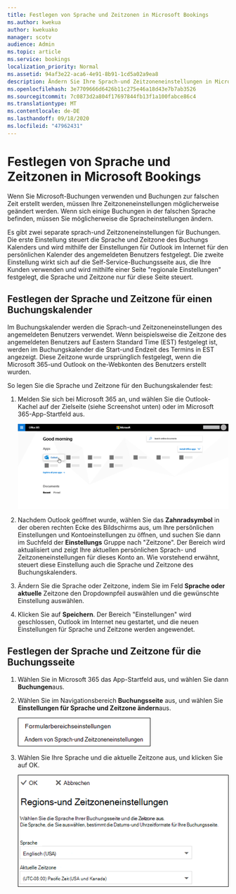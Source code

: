 ```yaml
---
title: Festlegen von Sprache und Zeitzonen in Microsoft Bookings
ms.author: kwekua
author: kwekuako
manager: scotv
audience: Admin
ms.topic: article
ms.service: bookings
localization_priority: Normal
ms.assetid: 94af3e22-aca6-4e91-8b91-1cd5a02a9ea8
description: Ändern Sie Ihre Sprach-und Zeitzoneneinstellungen in Microsoft-Buchungen. Wenn Buchungen zur falschen Zeit erstellt werden, können Buchungen für die falsche Zeitzone festgelegt werden.
ms.openlocfilehash: 3e7709666d6426b11c275e46a18d43e7b7ab3526
ms.sourcegitcommit: 7c0873d2a804f17697844fb13f1a100fabce86c4
ms.translationtype: MT
ms.contentlocale: de-DE
ms.lasthandoff: 09/18/2020
ms.locfileid: "47962431"
---
```

# <a name="set-language-and-time-zones-in-microsoft-bookings"></a>Festlegen von Sprache und Zeitzonen in Microsoft Bookings

Wenn Sie Microsoft-Buchungen verwenden und Buchungen zur falschen Zeit erstellt werden, müssen Ihre Zeitzoneneinstellungen möglicherweise geändert werden. Wenn sich einige Buchungen in der falschen Sprache befinden, müssen Sie möglicherweise die Spracheinstellungen ändern.

Es gibt zwei separate sprach-und Zeitzoneneinstellungen für Buchungen. Die erste Einstellung steuert die Sprache und Zeitzone des Buchungs Kalenders und wird mithilfe der Einstellungen für Outlook im Internet für den persönlichen Kalender des angemeldeten Benutzers festgelegt. Die zweite Einstellung wirkt sich auf die Self-Service-Buchungsseite aus, die Ihre Kunden verwenden und wird mithilfe einer Seite "regionale Einstellungen" festgelegt, die Sprache und Zeitzone nur für diese Seite steuert.

## <a name="setting-language-and-time-zone-for-a-booking-calendar"></a>Festlegen der Sprache und Zeitzone für einen Buchungskalender

Im Buchungskalender werden die Sprach-und Zeitzoneneinstellungen des angemeldeten Benutzers verwendet. Wenn beispielsweise die Zeitzone des angemeldeten Benutzers auf Eastern Standard Time (EST) festgelegt ist, werden im Buchungskalender die Start-und Endzeit des Termins in EST angezeigt. Diese Zeitzone wurde ursprünglich festgelegt, wenn die Microsoft 365-und Outlook on the-Webkonten des Benutzers erstellt wurden.

So legen Sie die Sprache und Zeitzone für den Buchungskalender fest:

1. Melden Sie sich bei Microsoft 365 an, und wählen Sie die Outlook-Kachel auf der Zielseite (siehe Screenshot unten) oder im Microsoft 365-App-Startfeld aus.

   ![Bild der Outlook-Kachel auf der Microsoft 365-Startseite](../media/bookings-outlook-tile.png)

1. Nachdem Outlook geöffnet wurde, wählen Sie das **Zahnradsymbol** in der oberen rechten Ecke des Bildschirms aus, um Ihre persönlichen Einstellungen und Kontoeinstellungen zu öffnen, und suchen Sie dann im Suchfeld der **Einstellungs** Gruppe nach "Zeitzone". Der Bereich wird aktualisiert und zeigt Ihre aktuellen persönlichen Sprach- und Zeitzoneneinstellungen für dieses Konto an. Wie vorstehend erwähnt, steuert diese Einstellung auch die Sprache und Zeitzone des Buchungskalenders.

1. Ändern Sie die Sprache oder Zeitzone, indem Sie im Feld **Sprache oder aktuelle** Zeitzone den Dropdownpfeil auswählen und die gewünschte Einstellung auswählen.

1. Klicken Sie auf **Speichern**. Der Bereich "Einstellungen" wird geschlossen, Outlook im Internet neu gestartet, und die neuen Einstellungen für Sprache und Zeitzone werden angewendet.

## <a name="setting-the-language-and-time-zone-for-the-booking-page"></a>Festlegen der Sprache und Zeitzone für die Buchungsseite

1. Wählen Sie in Microsoft 365 das App-Startfeld aus, und wählen Sie dann **Buchungen**aus.

1. Wählen Sie im Navigationsbereich **Buchungsseite** aus, und wählen Sie **Einstellungen für Sprache und Zeitzone ändern**aus.

   ![Screenshot: Link zur Änderung von Sprach-und Zeitzoneneinstellungen](../media/bookings-region-language-timezone-settings.png)

1. Wählen Sie Ihre Sprache und die aktuelle Zeitzone aus, und klicken Sie auf OK.

   ![Screenshot: Sprach-und Zeitzoneneinstellungen](../media/bookings-region-timezone-settings.png)
